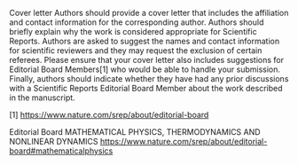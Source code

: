 Cover letter
Authors should provide a cover letter that includes the affiliation and 
contact information for the corresponding author. 
Authors should briefly explain why the work is considered appropriate 
for Scientific Reports. Authors are asked to suggest the names and 
contact information for scientific reviewers and they may request the 
exclusion of certain referees. Please ensure that your cover letter 
also includes suggestions for Editorial Board Members[1] who 
would be able to handle your submission. Finally, authors 
should indicate whether they have had any prior discussions with a 
Scientific Reports Editorial Board Member about the work 
described in the manuscript.

[1] https://www.nature.com/srep/about/editorial-board

Editorial Board
MATHEMATICAL PHYSICS, THERMODYNAMICS AND NONLINEAR DYNAMICS
https://www.nature.com/srep/about/editorial-board#mathematicalphysics


